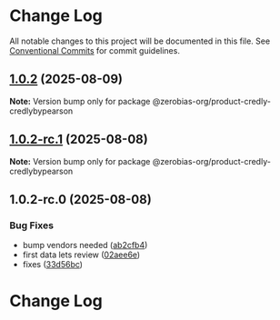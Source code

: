 # Change Log

All notable changes to this project will be documented in this file.
See [Conventional Commits](https://conventionalcommits.org) for commit guidelines.

## [1.0.2](https://github.com/zerobias-org/product/compare/@zerobias-org/product-credly-credlybypearson@1.0.2-rc.1...@zerobias-org/product-credly-credlybypearson@1.0.2) (2025-08-09)

**Note:** Version bump only for package @zerobias-org/product-credly-credlybypearson





## [1.0.2-rc.1](https://github.com/zerobias-org/product/compare/@zerobias-org/product-credly-credlybypearson@1.0.2-rc.0...@zerobias-org/product-credly-credlybypearson@1.0.2-rc.1) (2025-08-08)

**Note:** Version bump only for package @zerobias-org/product-credly-credlybypearson





## 1.0.2-rc.0 (2025-08-08)


### Bug Fixes

* bump vendors needed ([ab2cfb4](https://github.com/zerobias-org/product/commit/ab2cfb4a9cf2e3008e08b068f98011fec096c932))
* first data lets review ([02aee6e](https://github.com/zerobias-org/product/commit/02aee6e8c4f11675de7c63a00f4c8254a67a4dd7))
* fixes ([33d56bc](https://github.com/zerobias-org/product/commit/33d56bcaedf3fa5e3939a33c0fb57eda53539d05))





# Change Log
